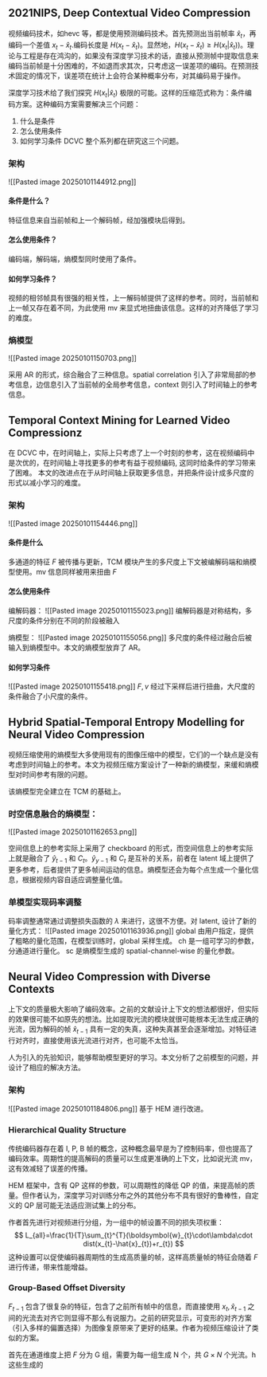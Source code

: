 
## 2021NIPS, Deep Contextual Video Compression

视频编码技术，如hevc 等，都是使用预测编码技术。首先预测出当前帧率 $\hat{x}_{t}$，再编码一个差值 $x_{t}-\hat{x}_{t}$.编码长度是 $H(x_{t}-\hat{x}_{t})$。显然地，$H(x_{t}-\hat{x}_{t})\geq H(x_{t}|\hat{x}_{t}))$。理论与工程是存在鸿沟的，如果没有深度学习技术的话，直接从预测帧中提取信息来编码当前帧是十分困难的，不如退而求其次，只考虑这一误差项的编码。在预测技术固定的情况下，误差项在统计上会符合某种概率分布，对其编码易于操作。

深度学习技术给了我们探究 $H(x_{t}|\hat{x}_{t})$ 极限的可能。这样的压缩范式称为：条件编码方案。这种编码方案需要解决三个问题：
1. 什么是条件
2. 怎么使用条件
3. 如何学习条件
DCVC 整个系列都在研究这三个问题。

### 架构
![[Pasted image 20250101144912.png]]
#### 条件是什么？
特征信息来自当前帧和上一个解码帧，经加强模块后得到。
#### 怎么使用条件？
编码端，解码端，熵模型同时使用了条件。
#### 如何学习条件？
视频的相邻帧具有很强的相关性，上一解码帧提供了这样的参考。同时，当前帧和上一帧又存在着不同，为此使用 mv 来显式地扭曲该信息。这样的对齐降低了学习的难度。

### 熵模型
![[Pasted image 20250101150703.png]]

采用 AR 的形式，综合融合了三种信息。spatial correlation 引入了非常局部的参考信息，边信息引入了当前帧的全局参考信息，context 则引入了时间轴上的参考信息。

## Temporal Context Mining for Learned  Video Compressionz
在 DCVC 中，在时间轴上，实际上只考虑了上一个时刻的参考，这在视频编码中是次优的，在时间轴上寻找更多的参考有益于视频编码, 这同时给条件的学习带来了困难。
本文的改进点在于从时间轴上获取更多信息，并把条件设计成多尺度的形式以减小学习的难度。

### 架构
![[Pasted image 20250101154446.png]]

#### 条件是什么
多通道的特征 $F$ 被传播与更新，TCM 模块产生的多尺度上下文被编解码端和熵模型使用。mv 信息同样被用来扭曲 $F$
#### 怎么使用条件
编解码器：
![[Pasted image 20250101155023.png]]
编解码器是对称结构，多尺度的条件分别在不同的阶段被融入


熵模型：
![[Pasted image 20250101155056.png]]
多尺度的条件经过融合后被输入到熵模型中。本文的熵模型放弃了 AR。

#### 如何学习条件
![[Pasted image 20250101155418.png]]
$F,v$ 经过下采样后进行扭曲，大尺度的条件融合了小尺度的条件。

## Hybrid Spatial-Temporal Entropy Modelling for Neural Video Compression
视频压缩使用的熵模型大多使用现有的图像压缩中的模型，它们的一个缺点是没有考虑到时间轴上的参考。本文为视频压缩方案设计了一种新的熵模型，来缓和熵模型对时间参考有限的问题。

该熵模型完全建立在 TCM 的基础上。

### 时空信息融合的熵模型：
![[Pasted image 20250101162653.png]]

空间信息上的参考实际上采用了 checkboard 的形式，而空间信息上的参考实际上就是融合了 $\hat{y}_{t-1}$ 和 $C_{t}$。$\hat{y}_{y-1}$ 和 $C_{t}$ 是互补的关系，前者在 latent 域上提供了更多参考，后者提供了更多帧间运动的信息。熵模型还会为每个点生成一个量化信息，根据视频内容自适应调整量化值。

### 单模型实现码率调整
码率调整通常通过调整损失函数的 $\lambda$ 来进行，这很不方便。对 latent, 设计了新的量化方式：
![[Pasted image 20250101163936.png]]
global 由用户指定，提供了粗略的量化范围，在模型训练时，global 采样生成。
ch 是一组可学习的参数，分通道进行量化。
sc 是熵模型生成的 spatial-channel-wise 的量化参数。


## Neural Video Compression with Diverse Contexts
上下文的质量极大影响了编码效率。之前的文献设计上下文的想法都很好，但实际的效果很可能不如原先的想法。比如提取光流的模块就很可能根本无法生成正确的光流，因为解码的帧 $\hat{x}_{t-1}$ 具有一定的失真，这种失真甚至会逐渐增加。对特征进行对齐时，直接使用该光流进行对齐，也可能不太恰当。

人为引入的先验知识，能够帮助模型更好的学习。本文分析了之前模型的问题，并设计了相应的解决方法。

### 架构
![[Pasted image 20250101184806.png]]
基于 HEM 进行改进。

### Hierarchical Quality Structure
传统编码器存在着 I, P, B 帧的概念，这种概念最早是为了控制码率，但也提高了编码效率。周期性的提高解码的质量可以生成更准确的上下文，比如说光流 mv，这有效减轻了误差的传播。

HEM 框架中，含有 QP 这样的参数，可以周期性的降低 QP 的值，来提高帧的质量。但作者认为，深度学习对训练分布之外的其他分布不具有很好的鲁棒性，自定义的 QP 层可能无法适应测试集上的分布。

作者首先进行对视频进行分组，为一组中的帧设置不同的损失项权重：
$$
L_{all}=\frac{1}{T}\sum_{t}^{T}(\boldsymbol{w}_{t}\cdot\lambda\cdot dist(x_{t}-\hat{x}_{t})+r_{t})
$$
这种设置可以促使编码器周期性的生成高质量的帧，这样高质量帧的特征会随着 $F$ 进行传递，带来性能增益。

### Group-Based Offset Diversity
$F_{t-1}$ 包含了很复杂的特征，包含了之前所有帧中的信息，而直接使用 $x_{t},\hat{x}_{t-1}$ 之间的光流去对齐它则显得不那么有说服力。之前的研究显示，可变形的对齐方案（引入多样的偏置选择）为图像复原带来了更好的结果。作者为视频压缩设计了类似的方案。

首先在通道维度上把 $F$ 分为 G 组，需要为每一组生成 N 个，共 $G\times N$ 个光流。h 这些生成的